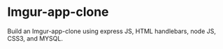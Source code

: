 # Imgur-app-clone
Build an Imgur-app-clone using express JS, HTML handlebars, node JS, CSS3, and MYSQL.
